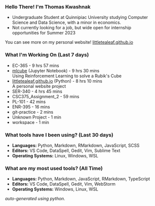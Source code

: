 
### Hello There! I'm Thomas Kwashnak

- Undergraduate Student at Quinnipiac University studying Computer Science and Data Science, with a minor in economics.
- Not currently looking for a job, but wide open for internship opportunities for Summer 2023

You can see more on my personal website! [littletealeaf.github.io](https://littletealeaf.github.io)

### What I'm Working On (Last 7 days)
<ul><li>EC-365 - 9 hrs 57 mins</li><li><a href="https://github.com/LittleTealeaf/mlcube">mlcube</a> (Jupyter Notebook) - 9 hrs 30 mins<br>Using Reinforcement Learning to solve a Rubik's Cube</li><li><a href="https://github.com/LittleTealeaf/littletealeaf.github.io">littletealeaf.github.io</a> (Python) - 8 hrs 10 mins<br>A personal website project</li><li>SER-340 - 4 hrs 45 mins</li><li>CSC375_Assignment_2 - 59 mins</li><li>PL-101 - 42 mins</li><li>ENR-395 - 16 mins</li><li>git-practice - 2 mins</li><li>Unknown Project - 1 min</li><li>workspace - 1 min</li></ul>

### What tools have I been using? (Last 30 days)
- **Languages:** Python, Markdown, RMarkdown, JavaScript, SCSS
- **Editors:** VS Code, DataSpell, Gedit, Vim, Sublime Text
- **Operating Systems:** Linux, Windows, WSL

### What are my most used tools? (All Time)
- **Languages:** Python, Markdown, JavaScript, RMarkdown, TypeScript
- **Editors:** VS Code, DataSpell, Gedit, Vim, WebStorm
- **Operating Systems:** Windows, Linux, WSL

*auto-generated using python.*
